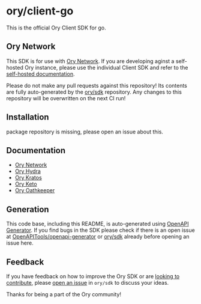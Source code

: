 # ory/client-go

This is the official Ory Client SDK for go.

## Ory Network

This SDK is for use with [Ory Network](https://www.ory.sh/docs/sdk).
If you are developing aginst a self-hosted Ory instance, please use the individual Client SDK
and refer to the [self-hosted documentation](https://www.ory.sh/docs/ecosystem/projects).



Please do not make any pull requests against this repository! Its contents are
fully auto-generated by the [ory/sdk](http://github.com/ory/sdk) repository. Any
changes to this repository will be overwritten on the next CI run!

## Installation

package repository is missing, please open an issue about this.

## Documentation

- [Ory Network](https://www.ory.sh/docs/sdk)
- [Ory Hydra](https://www.ory.sh/hydra/docs/sdk)
- [Ory Kratos](https://www.ory.sh/kratos/docs/sdk)
- [Ory Keto](https://www.ory.sh/keto/docs/sdk)
- [Ory Oathkeeper](https://www.ory.sh/oathkeeper/docs/sdk)

## Generation

This code base, including this README, is auto-generated using
[OpenAPI Generator](https://openapi-generator.tech). If you find bugs in the SDK
please check if there is an open issue at
[OpenAPITools/openapi-generator](https://github.com/OpenAPITools/openapi-generator)
or [ory/sdk](http://github.com/ory/sdk) already before opening an issue here.

## Feedback

If you have feedback on how to improve the Ory SDK or are
[looking to contribute](https://www.ory.sh/docs/ecosystem/contributing), please
[open an issue](https://github.com/ory/sdk/issues/new/choose) in `ory/sdk` to
discuss your ideas.

Thanks for being a part of the Ory community!
